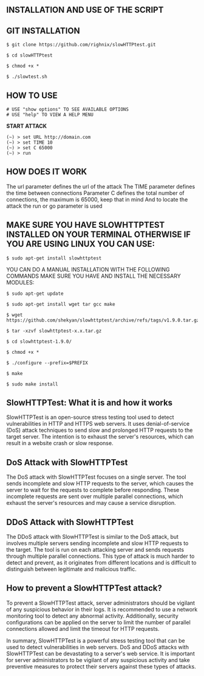 ## INSTALLATION AND USE OF THE SCRIPT

## GIT INSTALLATION
```
$ git clone https://github.com/righnix/slowHTTPtest.git

$ cd slowHTTPtest

$ chmod +x *

$ ./slowtest.sh
```
## HOW TO USE 
```
# USE "show options" TO SEE AVAILABLE OPTIONS 
# USE "help" TO VIEW A HELP MENU
```

**START ATTACK**
```
(~) > set URL http://domain.com
(~) > set TIME 10
(~) > set C 65000
(~) > run
```
## HOW DOES IT WORK

The url parameter defines the url of the attack 
The TIME parameter defines the time between connections 
Parameter C defines the total number of connections, the maximum is 65000, keep that in mind
And to locate the attack the run or go parameter is used


## MAKE SURE YOU HAVE SLOWHTTPTEST INSTALLED ON YOUR TERMINAL OTHERWISE IF YOU ARE USING LINUX YOU CAN USE:
```
$ sudo apt-get install slowhttptest
```
YOU CAN DO A MANUAL INSTALLATION WITH THE FOLLOWING COMMANDS MAKE SURE YOU HAVE AND INSTALL THE NECESSARY MODULES:

```
$ sudo apt-get update

$ sudo apt-get install wget tar gcc make

$ wget https://github.com/shekyan/slowhttptest/archive/refs/tags/v1.9.0.tar.gz

$ tar -xzvf slowhttptest-x.x.tar.gz

$ cd slowhttptest-1.9.0/

$ chmod +x *

$ ./configure --prefix=$PREFIX

$ make

$ sudo make install
```


## SlowHTTPTest: What it is and how it works

SlowHTTPTest is an open-source stress testing tool used to detect vulnerabilities in HTTP and HTTPS web servers. It uses denial-of-service (DoS) attack techniques to send slow and prolonged HTTP requests to the target server. The intention is to exhaust the server's resources, which can result in a website crash or slow response.

## DoS Attack with SlowHTTPTest

The DoS attack with SlowHTTPTest focuses on a single server. The tool sends incomplete and slow HTTP requests to the server, which causes the server to wait for the requests to complete before responding. These incomplete requests are sent over multiple parallel connections, which exhaust the server's resources and may cause a service disruption.

## DDoS Attack with SlowHTTPTest

The DDoS attack with SlowHTTPTest is similar to the DoS attack, but involves multiple servers sending incomplete and slow HTTP requests to the target. The tool is run on each attacking server and sends requests through multiple parallel connections. This type of attack is much harder to detect and prevent, as it originates from different locations and is difficult to distinguish between legitimate and malicious traffic.

## How to prevent a SlowHTTPTest attack?

To prevent a SlowHTTPTest attack, server administrators should be vigilant of any suspicious behavior in their logs. It is recommended to use a network monitoring tool to detect any abnormal activity. Additionally, security configurations can be applied on the server to limit the number of parallel connections allowed and limit the timeout for HTTP requests.

In summary, SlowHTTPTest is a powerful stress testing tool that can be used to detect vulnerabilities in web servers. DoS and DDoS attacks with SlowHTTPTest can be devastating to a server's web service. It is important for server administrators to be vigilant of any suspicious activity and take preventive measures to protect their servers against these types of attacks.
